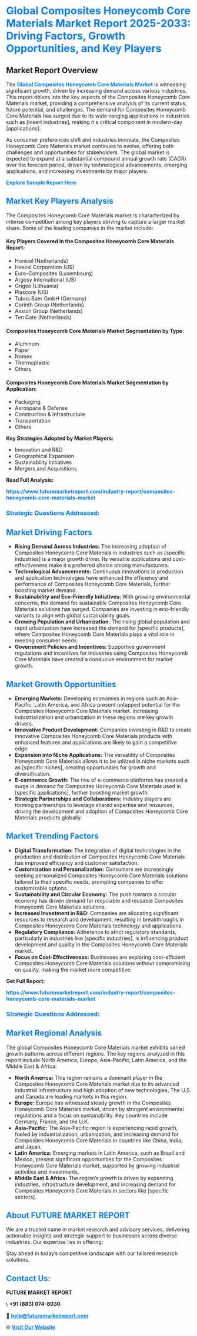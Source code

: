 <h1 style="color: #007BFF;">Global Composites Honeycomb Core Materials Market Report 2025-2033: Driving Factors, Growth Opportunities, and Key Players</h1>

<section id="overview">
<h2>Market Report Overview</h2>
<p>The <a href="https://www.futuremarketreport.com/industry-report/composites-honeycomb-core-materials-market" style="color: #007BFF; text-decoration: none;"><strong>Global Composites Honeycomb Core Materials Market</strong></a> is witnessing significant growth, driven by increasing demand across various industries. This report delves into the key aspects of the Composites Honeycomb Core Materials market, providing a comprehensive analysis of its current status, future potential, and challenges. The demand for Composites Honeycomb Core Materials has surged due to its wide-ranging applications in industries such as [insert industries], making it a critical component in modern-day [applications].</p>
<p>As consumer preferences shift and industries innovate, the Composites Honeycomb Core Materials market continues to evolve, offering both challenges and opportunities for stakeholders. The global market is expected to expand at a substantial compound annual growth rate (CAGR) over the forecast period, driven by technological advancements, emerging applications, and increasing investments by major players.</p>
</section>

<section id="overview">
<p><a href="https://www.futuremarketreport.com/request-sample/reportId=86314" style="color: #007BFF; text-decoration: none;"><strong>Explore Sample Report Here</strong></a></p>
</section>

<section id="key-players">
<h2 style="color: #007BFF;">Market Key Players Analysis</h2>
<p>The Composites Honeycomb Core Materials market is characterized by intense competition among key players striving to capture a larger market share. Some of the leading companies in the market include:</p>
<h4>Key Players Covered in the Composites Honeycomb Core Materials Report:</h4>
<ul><li>Honicel (Netherlands)</li><li>Hexcel Corporation (US)</li><li>Euro-Composites (Luxembourg)</li><li>Argosy International (US)</li><li>Grigeo (Lithuania)</li><li>Plascore (US)</li><li>Tubus Baer GmbH (Germany)</li><li>Corinth Group (Netherlands)</li><li>Axxion Group (Netherlands)</li><li>Ten Cate (Netherlands)</li></ul>
<h4>Composites Honeycomb Core Materials Market Segmentation by Type:</h4>
<ul><li>Aluminum</li><li>Paper</li><li>Nomex</li><li>Thermoplastic</li><li>Others</li></ul>

<h4>Composites Honeycomb Core Materials Market Segmentation by Application:</h4>
<ul><li>Packaging</li><li>Aerospace &amp; Defense</li><li>Construction &amp; infrastructure</li><li>Transportation</li><li>Others</li></ul>
<p><strong>Key Strategies Adopted by Market Players:</strong></p>
<ul>
<li>Innovation and R&D</li>
<li>Geographical Expansion</li>
<li>Sustainability Initiatives</li>
<li>Mergers and Acquisitions</li>
</ul>
</section>

<section>
<p><strong>Read Full Analysis: </strong></p><a href="https://www.futuremarketreport.com/industry-report/composites-honeycomb-core-materials-market" style="color: #007BFF; text-decoration: none;"><strong>https://www.futuremarketreport.com/industry-report/composites-honeycomb-core-materials-market</strong></a>
<h3 style="color: #007BFF;">Strategic Questions Addressed:</h3>
</section>

<section id="driving-factors">
<h2 style="color: #007BFF;">Market Driving Factors</h2>
<ul>
<li><strong>Rising Demand Across Industries:</strong> The increasing adoption of Composites Honeycomb Core Materials in industries such as [specific industries] is a major growth driver. Its versatile applications and cost-effectiveness make it a preferred choice among manufacturers.</li>
<li><strong>Technological Advancements:</strong> Continuous innovations in production and application technologies have enhanced the efficiency and performance of Composites Honeycomb Core Materials, further boosting market demand.</li>
<li><strong>Sustainability and Eco-Friendly Initiatives:</strong> With growing environmental concerns, the demand for sustainable Composites Honeycomb Core Materials solutions has surged. Companies are investing in eco-friendly variants to align with global sustainability goals.</li>
<li><strong>Growing Population and Urbanization:</strong> The rising global population and rapid urbanization have increased the demand for [specific products], where Composites Honeycomb Core Materials plays a vital role in meeting consumer needs.</li>
<li><strong>Government Policies and Incentives:</strong> Supportive government regulations and incentives for industries using Composites Honeycomb Core Materials have created a conducive environment for market growth.</li>
</ul>
</section>

<section id="growth-opportunities">
<h2 style="color: #007BFF;">Market Growth Opportunities</h2>
<ul>
<li><strong>Emerging Markets:</strong> Developing economies in regions such as Asia-Pacific, Latin America, and Africa present untapped potential for the Composites Honeycomb Core Materials market. Increasing industrialization and urbanization in these regions are key growth drivers.</li>
<li><strong>Innovative Product Development:</strong> Companies investing in R&D to create innovative Composites Honeycomb Core Materials products with enhanced features and applications are likely to gain a competitive edge.</li>
<li><strong>Expansion into Niche Applications:</strong> The versatility of Composites Honeycomb Core Materials allows it to be utilized in niche markets such as [specific niches], creating opportunities for growth and diversification.</li>
<li><strong>E-commerce Growth:</strong> The rise of e-commerce platforms has created a surge in demand for Composites Honeycomb Core Materials used in [specific applications], further boosting market growth.</li>
<li><strong>Strategic Partnerships and Collaborations:</strong> Industry players are forming partnerships to leverage shared expertise and resources, driving the development and adoption of Composites Honeycomb Core Materials products globally.</li>
</ul>
</section>

<section id="trending-factors">
<h2 style="color: #007BFF;">Market Trending Factors</h2>
<ul>
<li><strong>Digital Transformation:</strong> The integration of digital technologies in the production and distribution of Composites Honeycomb Core Materials has improved efficiency and customer satisfaction.</li>
<li><strong>Customization and Personalization:</strong> Consumers are increasingly seeking personalized Composites Honeycomb Core Materials solutions tailored to their specific needs, prompting companies to offer customizable options.</li>
<li><strong>Sustainability and Circular Economy:</strong> The push towards a circular economy has driven demand for recyclable and reusable Composites Honeycomb Core Materials solutions.</li>
<li><strong>Increased Investment in R&D:</strong> Companies are allocating significant resources to research and development, resulting in breakthroughs in Composites Honeycomb Core Materials technology and applications.</li>
<li><strong>Regulatory Compliance:</strong> Adherence to strict regulatory standards, particularly in industries like [specific industries], is influencing product development and quality in the Composites Honeycomb Core Materials market.</li>
<li><strong>Focus on Cost-Effectiveness:</strong> Businesses are exploring cost-efficient Composites Honeycomb Core Materials solutions without compromising on quality, making the market more competitive.</li>
</ul>
</section>

<section>
<p><strong>Get Full Report: </strong></p><a href="https://www.futuremarketreport.com/industry-report/composites-honeycomb-core-materials-market" style="color: #007BFF; text-decoration: none;"><strong>https://www.futuremarketreport.com/industry-report/composites-honeycomb-core-materials-market</strong></a>
<h3 style="color: #007BFF;">Strategic Questions Addressed:</h3>
</section>


<section id="regional-analysis">
<h2 style="color: #007BFF;">Market Regional Analysis</h2>
<p>The global Composites Honeycomb Core Materials market exhibits varied growth patterns across different regions. The key regions analyzed in this report include North America, Europe, Asia-Pacific, Latin America, and the Middle East & Africa:</p>
<ul>
<li><strong>North America:</strong> This region remains a dominant player in the Composites Honeycomb Core Materials market due to its advanced industrial infrastructure and high adoption of new technologies. The U.S. and Canada are leading markets in this region.</li>
<li><strong>Europe:</strong> Europe has witnessed steady growth in the Composites Honeycomb Core Materials market, driven by stringent environmental regulations and a focus on sustainability. Key countries include Germany, France, and the U.K.</li>
<li><strong>Asia-Pacific:</strong> The Asia-Pacific region is experiencing rapid growth, fueled by industrialization, urbanization, and increasing demand for Composites Honeycomb Core Materials in countries like China, India, and Japan.</li>
<li><strong>Latin America:</strong> Emerging markets in Latin America, such as Brazil and Mexico, present significant opportunities for the Composites Honeycomb Core Materials market, supported by growing industrial activities and investments.</li>
<li><strong>Middle East & Africa:</strong> The region’s growth is driven by expanding industries, infrastructure development, and increasing demand for Composites Honeycomb Core Materials in sectors like [specific sectors].</li>
</ul>
</section>

<footer>
<h2 style="color: #007BFF;">About FUTURE MARKET REPORT</h2>
<p>We are a trusted name in market research and advisory services, delivering actionable insights and strategic support to businesses across diverse industries. Our expertise lies in offering:</p>

<p>Stay ahead in today’s competitive landscape with our tailored research solutions.</p>

<h2 style="color: #007BFF;">Contact Us:</h2>
<p><strong>FUTURE MARKET REPORT</strong></p>
<p>📞 <strong>+91 (883) 074-8030</strong></p>
<p>📧 <strong><a href="mailto:help@futuremarketreport.com" style="color: #007BFF;">help@futuremarketreport.com</a></strong></p>
<p>🌐 <strong><a href="https://www.futuremarketreport.com/" style="color: #007BFF;">Visit Our Website</a></strong></p>
</footer>